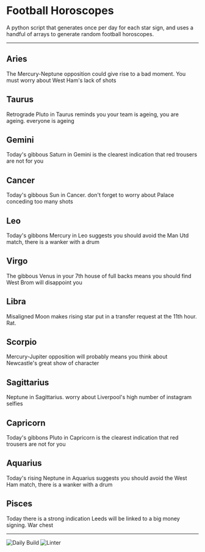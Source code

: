 # Football Horoscopes

A python script that generates once per day for each star sign, and uses a handful of arrays to generate random football horoscopes.

---

<!-- horoscopes_item starts -->
<h2>Aries</h2><p>The Mercury-Neptune opposition could give rise to a bad moment. You must worry about West Ham's lack of shots</p><h2>Taurus</h2><p>Retrograde Pluto in Taurus reminds you your team is ageing, you are ageing. everyone is ageing</p><h2>Gemini</h2><p>Today's gibbous Saturn in Gemini is the clearest indication that red trousers are not for you</p><h2>Cancer</h2><p>Today's gibbous Sun in Cancer. don't forget to worry about Palace conceding too many shots</p><h2>Leo</h2><p>Today's gibbons Mercury in Leo suggests you should avoid the Man Utd match, there is a wanker with a drum</p><h2>Virgo</h2><p>The gibbous Venus in your 7th house of full backs means you should find West Brom will disappoint you</p><h2>Libra</h2><p>Misaligned Moon makes rising star put in a transfer request at the 11th hour. Rat.</p><h2>Scorpio</h2><p>Mercury-Jupiter opposition will probably means you think about Newcastle's great show of character</p><h2>Sagittarius</h2><p>Neptune in Sagittarius. worry about Liverpool's high number of instagram selfies</p><h2>Capricorn</h2><p>Today's gibbons Pluto in Capricorn is the clearest indication that red trousers are not for you</p><h2>Aquarius</h2><p>Today's rising Neptune in Aquarius suggests you should avoid the West Ham match, there is a wanker with a drum</p><h2>Pisces</h2><p>Today there is a strong indication Leeds will be linked to a big money signing. War chest</p>
<!-- horoscopes_item ends -->

---

![Daily Build](https://github.com/MatBenfield/horofootball.thechels.uk/workflows/Daily%20Build/badge.svg) ![Linter](https://github.com/MatBenfield/horofootball.thechels.uk/workflows/Linter/badge.svg)
